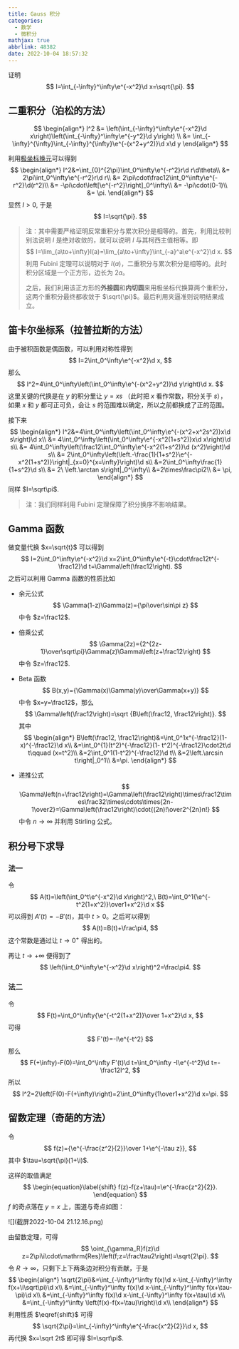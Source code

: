 ```yaml
---
title: Gauss 积分
categories:
  - 数学
  - 微积分
mathjax: true
abbrlink: 48382
date: 2022-10-04 18:57:32
---
```


证明
$$
I=\int_{-\infty}^\infty\e^{-x^2}\d x=\sqrt{\pi}.
$$
<!--more-->

## 二重积分（泊松的方法）

$$
\begin{align*}
I^2 &= \left(\int_{-\infty}^\infty\e^{-x^2}\d x\right)\left(\int_{-\infty}^\infty\e^{-y^2}\d y\right) \\
&= \int_{-\infty}^{\infty}\int_{-\infty}^{\infty}\e^{-(x^2+y^2)}\d x\d y
\end{align*}
$$

利用[极坐标换元](/posts/26639/index.html)可以得到
$$
\begin{align*}
I^2&=\int_{0}^{2\pi}\int_0^\infty\e^{-r^2}r\d r\d\theta\\
&= 2\pi\int_0^\infty\e^{-r^2}r\d r\\
&= 2\pi\cdot\frac12\int_0^\infty\e^{-r^2}\d(r^2)\\
&= -\pi\cdot\left[\e^{-r^2}\right]_0^\infty\\
&= -\pi\cdot(0-1)\\
&= \pi.
\end{align*}
$$
显然 $I>0$, 于是
$$
I=\sqrt{\pi}.
$$

> 注：其中需要严格证明反常重积分与累次积分是相等的。首先，利用比较判别法说明 $I$ 是绝对收敛的，就可以说明 $I$ 与其柯西主值相等。即
> $$
> I=\lim_{a\to+\infty}I(a)=\lim_{a\to+\infty}\int_{-a}^a\e^{-x^2}\d x.
> $$
> 利用 Fubini 定理可以说明对于 $I(a)$，二重积分与累次积分是相等的。此时积分区域是一个正方形，边长为 $2a$。
>
> 之后，我们利用该正方形的**外接圆**和**内切圆**来用极坐标代换算两个重积分，这两个重积分最终都收敛于 $\sqrt{\pi}$。最后利用夹逼准则说明结果成立。

## 笛卡尔坐标系（拉普拉斯的方法）

由于被积函数是偶函数，可以利用对称性得到
$$
I=2\int_0^\infty\e^{-x^2}\d x,
$$
那么
$$
I^2=4\int_0^\infty\left(\int_0^\infty\e^{-(x^2+y^2)}\d y\right)\d x.
$$
这里关键的代换是在 $y$ 的积分里让 $y=xs$ （此时把 $x$ 看作常数，积分关于 $s$），如果 $x$ 和 $y$ 都可正可负，会让 $s$ 的范围难以确定，所以之前都换成了正的范围。

接下来
$$
\begin{align*}
I^2&=4\int_0^\infty\left(\int_0^\infty\e^{-(x^2+x^2s^2)}x\d s\right)\d x\\
&= 4\int_0^\infty\left(\int_0^\infty\e^{-x^2(1+s^2)}x\d x\right)\d s\\
&= 4\int_0^\infty\left(\frac12\int_0^\infty\e^{-x^2(1+s^2)}\d (x^2)\right)\d s\\
&= 2\int_0^\infty\left(\left.-\frac{1}{1+s^2}\e^{-x^2(1+s^2)}\right|_{x=0}^{x=\infty}\right)\d s\\
&=2\int_0^\infty\frac{1}{1+s^2}\d s\\
&= 2\ \left.\arctan s\right|_0^\infty\\
&=2\times\frac\pi2\\
&= \pi,
\end{align*}
$$
同样 $I=\sqrt\pi$.

> 注：我们同样利用 Fubini 定理保障了积分换序不影响结果。

## Gamma 函数

做变量代换 $x=\sqrt{t}$ 可以得到
$$
I=2\int_0^\infty\e^{-x^2}\d x=2\int_0^\infty\e^{-t}\cdot\frac12t^{-\frac12}\d t=\Gamma\left(\frac12\right).
$$
之后可以利用 Gamma 函数的性质比如

- 余元公式
  $$
  \Gamma(1-z)\Gamma(z)={\pi\over\sin\pi z}
  $$
  中令 $z=\frac12$.

- 倍乘公式
  $$
  \Gamma(2z)={2^{2z-1}\over\sqrt\pi}\Gamma(z)\Gamma\left(z+\frac12\right)
  $$
  中令 $z=\frac12$.

- Beta 函数
  $$
  B(x,y)={\Gamma(x)\Gamma(y)\over\Gamma(x+y)}
  $$
  中令 $x=y=\frac12$，那么
  $$
  \Gamma\left(\frac12\right)=\sqrt {B\left(\frac12, \frac12\right)}.
  $$
  其中
  $$
  \begin{align*}
  B\left(\frac12, \frac12\right)&=\int_0^1x^{-\frac12}(1-x)^{-\frac12}\d x\\
  &=\int_0^{1}(t^2)^{-\frac12}(1- t^2)^{-\frac12}\cdot2t\d t\qquad (x=t^2)\\
  &=2\int_0^1(1-t^2)^{-\frac12}\d t\\
  &=2\left.\arcsin t\right|_0^1\\
  &=\pi.
  \end{align*}
  $$

- 递推公式
  $$
  \Gamma\left(n+\frac12\right)=\Gamma\left(\frac12\right)\times\frac12\times\frac32\times\cdots\times{2n-1\over2}=\Gamma\left(\frac12\right)\cdot{(2n)!\over2^{2n}n!}
  $$
  中令 $n\to\infty$ 并利用 Stirling 公式。

## 积分号下求导

### 法一

令
$$
A(t)=\left(\int_0^t\e^{-x^2}\d x\right)^2,\ B(t)=\int_0^1{\e^{-t^2(1+x^2)}\over1+x^2}\d x
$$
可以得到 $A'(t)=-B'(t)$，其中 $t>0$。之后可以得到
$$
A(t)=B(t)+\frac\pi4,
$$
这个常数是通过让 $t\to0^+$ 得出的。

再让 $t\to+\infty$ 便得到了
$$
\left(\int_0^\infty\e^{-x^2}\d x\right)^2=\frac\pi4.
$$

### 法二

令
$$
F(t)=\int_0^\infty{\e^{-t^2(1+x^2)}\over 1+x^2}\d x,
$$
可得
$$
F'(t)=-I\e^{-t^2}
$$
那么
$$
F(+\infty)-F(0)=\int_0^\infty F'(t)\d t=\int_0^\infty -I\e^{-t^2}\d t=-\frac12I^2,
$$
所以
$$
I^2=2\left(F(0)-F(+\infty)\right)=2\int_0^\infty{1\over1+x^2}\d x=\pi.
$$

## 留数定理（奇葩的方法）

令
$$
f(z)={\e^{-\frac{z^2}{2}}\over 1+\e^{-\tau z}},
$$
其中 $\tau=\sqrt{\pi}(1+\i)$.

这样的取值满足
$$
\begin{equation}\label{shift}
f(z)-f(z+\tau)=\e^{-\frac{z^2}{2}}.
\end{equation}
$$
$f$ 的奇点落在 $y=x$ 上，围道与奇点如图：

![](截屏2022-10-04 21.12.16.png)

由留数定理，可得
$$
\oint_{\gamma_R}f(z)\d z=2\pi\i\cdot\mathrm{Res}\left(f;z=\frac\tau2\right)=\sqrt{2\pi}.
$$
令 $R\to\infty$，只剩下上下两条边对积分有贡献，于是
$$
\begin{align*}
\sqrt{2\pi}&=\int_{-\infty}^\infty f(x)\d x-\int_{-\infty}^\infty f(x+\i\sqrt\pi)\d x\\
&=\int_{-\infty}^\infty f(x)\d x-\int_{-\infty}^\infty f(x+\tau-\pi)\d x\\
&=\int_{-\infty}^\infty f(x)\d x-\int_{-\infty}^\infty f(x+\tau)\d x\\
&=\int_{-\infty}^\infty \left(f(x)-f(x+\tau)\right)\d x\\
\end{align*}
$$
利用性质 $\eqref{shift}$​ 可得
$$
\sqrt{2\pi}=\int_{-\infty}^\infty\e^{-\frac{x^2}{2}}\d x,
$$
再代换 $x=\sqrt 2t$ 即可得 $I=\sqrt\pi$.
